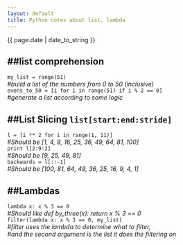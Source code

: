 ```yaml
---
layout: default
title: Python notes about list, lambda
---
```

{{ page.date | date_to_string }}

##list comprehension   
---
 
`my_list = range(51)`      
_#build a list of the numbers from 0 to 50 (inclusive)_   
`evens_to_50 = [i for i in range(51) if i % 2 == 0]`   
_#generate a list according to some logic_   
   

##List Slicing `list[start:end:stride]`   
---
 
`l = [i ** 2 for i in range(1, 11)]`   
_#Should be \[1, 4, 9, 16, 25, 36, 49, 64, 81, 100]_   
`print l[2:9:2]`   
_#Should be \[9, 25, 49, 81]_   
`backwards = l[::-1]`   
_#Should be \[100, 81, 64, 49, 36, 25, 16, 9, 4, 1]_  
   

##Lambdas   
---
 
`lambda x: x % 3 == 0`   
*#Should like def by_three(x): return x % 3 == 0*  
`filter(lambda x: x % 3 == 0, my_list)`   
_#filter uses the lambda to determine what to filter,_   
_#and the second argument is the list it does the filtering on_   
